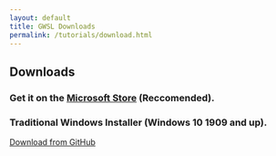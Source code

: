 ```yaml
---
layout: default
title: GWSL Downloads
permalink: /tutorials/download.html
---
```


## Downloads

### Get it on the [Microsoft Store](https://www.microsoft.com/store/productId/9NL6KD1H33V3) (Reccomended).


### Traditional Windows Installer (Windows 10 1909 and up).

[Download from GitHub](https://github.com/Opticos/gwsl/raw/master/packages/GWSL%20Traditional%20135%20x64.exe)
